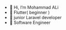 - 👋 Hi, I’m Mohammad ALi
- 👀 Flutter( beginner )
- 👀 junior Laravel developer 
- 🌱 Software Engineer

<!---
Pheonix55/Pheonix55 is a ✨ special ✨ repository because its `README.md` (this file) appears on your GitHub profile.
You can click the Preview link to take a look at your changes.
--->

